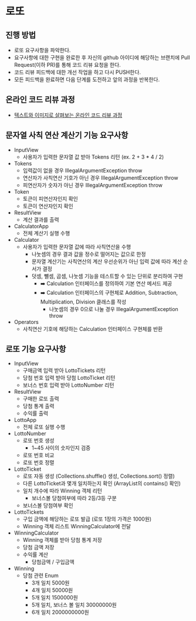 # 로또
## 진행 방법
* 로또 요구사항을 파악한다.
* 요구사항에 대한 구현을 완료한 후 자신의 github 아이디에 해당하는 브랜치에 Pull Request(이하 PR)를 통해 코드 리뷰 요청을 한다.
* 코드 리뷰 피드백에 대한 개선 작업을 하고 다시 PUSH한다.
* 모든 피드백을 완료하면 다음 단계를 도전하고 앞의 과정을 반복한다.

## 온라인 코드 리뷰 과정
* [텍스트와 이미지로 살펴보는 온라인 코드 리뷰 과정](https://github.com/next-step/nextstep-docs/tree/master/codereview)

## 문자열 사칙 연산 계산기 기능 요구사항
- InputView
  - 사용자가 입력한 문자열 값 받아 Tokens 리턴 (ex. 2 + 3 * 4 / 2)
- Tokens
  - 입력값이 없을 경우 IllegalArgumentException throw
  - 연산자가 사칙연산 기호가 아닌 경우 IllegalArgumentException throw
  - 피연산자가 숫자가 아닌 경우 IllegalArgumentException throw
- Token
  - 토큰이 피연산자인지 확인
  - 토큰이 연산자인지 확인
- ResultView
  - 계산 결과를 출력
- CalculatorApp
  - 전체 계산기 실행 수행
- Calculator
  - 사용자가 입력한 문자열 값에 따라 사칙연산을 수행
    - 나눗셈의 경우 결과 값을 정수로 떨어지는 값으로 한정
    - 문자열 계산기는 사칙연산의 계산 우선순위가 아닌 입력 값에 따라 계산 순서가 결정 
    - 덧셈, 뺄셈, 곱셈, 나눗셈 기능을 테스트할 수 있는 단위로 분리하여 구현 
      - ➡️ Calculation 인터페이스를 정의하여 기본 연산 메서드 제공 
      - ➡️ Calculation 인터페이스의 구현체로 Addition, Subtraction, Multiplication, Division 클래스를 작성
        - 나눗셈의 경우 0으로 나눌 경우 IllegalArgumentException throw 
- Operators
  - 사칙연산 기호에 해당하는 Calculation 인터페이스 구현체를 반환

## 로또 기능 요구사항
- InputView
  - 구매금액 입력 받아 LottoTickets 리턴
  - 당첨 번호 입력 받아 당첨 LottoTicket 리턴
  - 보너스 번호 입력 받아 LottoNumber 리턴
- ResultView
  - 구매한 로또 출력
  - 당첨 통계 출력
  - 수익률 출력
- LottoApp
  - 전체 로또 실행 수행
- LottoNumber
  - 로또 번호 생성
    - 1~45 사이의 숫자인지 검증
  - 로또 번호 비교
  - 로또 번호 정렬
- LottoTicket
  - 로또 자동 생성 (Collections.shuffle() 생성, Collections.sort() 정렬)
  - 다른 LottoTicket과 몇개 일치하는지 확인 (ArrayList의 contains() 확인)
  - 일치 개수에 따라 Winning 객체 리턴
    - 보너스볼 당첨여부에 따라 2등/3등 구분
  - 보너스볼 당첨여부 확인
- LottoTickets
  - 구입 금액에 해당하는 로또 발급 (로또 1장의 가격은 1000원)
  - Winning 객체 리스트 WinningCalculator에 전달
- WinningCalculator
  - Winning 객체를 받아 당첨 통계 저장
  - 당첨 금액 저장
  - 수익률 계산
    - 당첨금액 / 구입금액
- Winning
  - 당첨 관련 Enum
    - 3개 일치 5000원
    - 4개 일치 50000원
    - 5개 일치 1500000원
    - 5개 일치, 보너스 볼 일치 30000000원
    - 6개 일치 2000000000원
